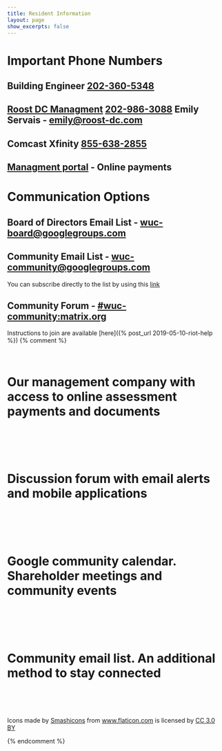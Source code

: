```yaml
---
title: Resident Information
layout: page
show_excerpts: false
---
```


# Important Phone Numbers

## Building Engineer [202-360-5348](tel:202-360-5348)

## [Roost DC Managment](https://roostdcllc.appfolio.com/connect/users/sign_in) [202-986-3088](tel:202-986-3088) Emily Servais - [emily@roost-dc.com](mailto:emily@roost-dc.com)

## Comcast Xfinity [855-638-2855](tel:855-638-2855)

## [Managment portal](https://roostdcllc.appfolio.com/connect/users/sign_in) - Online payments 

# Communication Options

## Board of Directors Email List - [wuc-board@googlegroups.com](mailto:wuc-board@googlegroups.com)

## Community Email List - [wuc-community@googlegroups.com](mailto:wuc-community@googlegroups.com)

You can subscribe directly to the list by using this [link](https://groups.google.com/forum/#!forum/wuc-community/join)

## Community Forum - [#wuc-community:matrix.org](https://riot.im/app/#/room/#wuc-community:matrix.org)

Instructions to join are available [here]({% post_url 2019-05-10-riot-help %})
{% comment %}
<br>
<br>

<figure style="width: 128px" class="align-left">
<a href="https://roostdcllc.appfolio.com/connect/users/sign_in">
<img src="{{ '/images/dollar-symbol.png' | absolute_url }}" alt="">
</a>
</figure> 

# Our management company with access to online assessment payments and documents
<br>
<br>
<br>

<figure style="width: 100px" class="align-left">
<a href="https://riot.im/app/#/group/+wuc:matrix.org">
<img src="{{ '/images/discuss-issue.png' | absolute_url }}" alt="">
</a>
</figure> 

# Discussion forum with email alerts and mobile applications
<br>
<br>
<br>

<figure style="width: 128px" class="align-left">
<a href="https://calendar.google.com/calendar/embed?src=ddoo8dlc241cqau8dbegusoan0%40group.calendar.google.com&ctz=America%2FNew_York">
<img src="{{ '/images/calendar.png' | absolute_url }}" alt="">
</a>
</figure> 

# Google community calendar. Shareholder meetings and community events
<br>
<br>
<br>

<figure style="width: 128px" class="align-left">
<a href="https://groups.google.com/forum/#!forum/winchesterunderwood/join">
<img src="{{ '/images/envelope.png' | absolute_url }}" alt="">
</a>
</figure> 

# Community email list. An additional method to stay connected
<br>
<br>
<br>


Icons made by <a href="https://www.flaticon.com/authors/smashicons" title="Smashicons">Smashicons</a> from <a href="https://www.flaticon.com/" 			    title="Flaticon">www.flaticon.com</a> is licensed by <a href="http://creativecommons.org/licenses/by/3.0/" 			    title="Creative Commons BY 3.0" target="_blank">CC 3.0 BY</a>
</p>
{% endcomment %}
